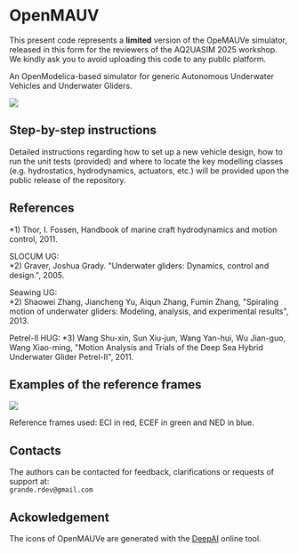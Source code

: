 # OpenMAUV

This present code represents a **limited** version of the OpeMAUVe simulator, released in this form for the reviewers of the AQ2UASIM 2025 workshop. We kindly ask you to avoid uploading this code to any public platform.


An OpenModelica-based simulator for generic Autonomous Underwater Vehicles and Underwater Gliders.

<img src="https://github.com/grande-dev/OpenMAUV-test/blob/master/images/logo_OpenMAUVe.png"> 


## Step-by-step instructions 
Detailed instructions regarding how to set up a new vehicle design, how to run the unit tests (provided) and where to locate the key modelling classes (e.g. hydrostatics, hydrodynamics, actuators, etc.) will be provided upon the public release of the repository.  
  



## References
*1) Thor, I. Fossen, Handbook of marine craft hydrodynamics and motion control, 2011.
  
  
SLOCUM UG:  
*2) Graver, Joshua Grady. "Underwater gliders: Dynamics, control and design.", 2005.
  
  
Seawing UG:  
*2) Shaowei Zhang, Jiancheng Yu, Aiqun Zhang, Fumin Zhang, "Spiraling motion of underwater gliders: Modeling, analysis, and experimental results", 2013.
  
  
Petrel-II HUG:
*3) Wang Shu-xin, Sun Xiu-jun, Wang Yan-hui, Wu Jian-guo, Wang Xiao-ming, "Motion Analysis and Trials of the Deep Sea Hybrid Underwater Glider Petrel-II", 2011.

  

## Examples of the reference frames  
<img src="https://github.com/grande-dev/OpenMAUV-test/blob/master/results/frames_rotating.gif"> 

Reference frames used: ECI in red, ECEF in green and NED in blue.


## Contacts
The authors can be contacted for feedback, clarifications or requests of support at:  
`grande.rdev@gmail.com`


## Ackowledgement
The icons of OpenMAUVe are generated with the [DeepAI](https://deepai.org/machine-learning-model/text2img) online tool. 



